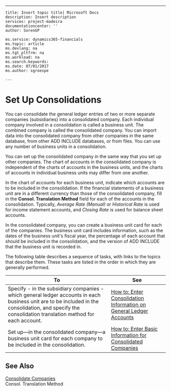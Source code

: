 ---
    title: Insert topic title| Microsoft Docs
    description: Insert description
    services: project-madeira
    documentationcenter: ''
    author: SorenGP

    ms.service: dynamics365-financials
    ms.topic: article
    ms.devlang: na
    ms.tgt_pltfrm: na
    ms.workload: na
    ms.search.keywords:
    ms.date: 07/01/2017
    ms.author: sgroespe

    ---
# Set Up Consolidations
You can consolidate the general ledger entries of two or more separate companies \(subsidiaries\) into a consolidated company. Each individual company involved in a consolidation is called a business unit. The combined company is called the consolidated company. You can import data into the consolidated company from other companies in the same database, from other ADD INCLUDE<!--[!INCLUDE[navnow](../../includes/navnow_md.md)]--> databases, or from files. You can use any number of business units in a consolidation.  
  
 You can set up the consolidated company in the same way that you set up other companies. The chart of accounts in the consolidated company is independent of the charts of accounts in the business units, and the charts of accounts in individual business units may differ from one another.  
  
 In the chart of accounts for each business unit, indicate which accounts are to be included in the consolidation. If the financial statements of a business unit are in a different currency than those of the consolidated company, fill in the **Consol. Translation Method** field for each of the accounts in the consolidation. Typically, *Average Rate \(Manual\)* or *Historical Rate* is used for income statement accounts, and *Closing Rate* is used for balance sheet accounts.  
  
 In the consolidated company, you can create a business unit card for each of the companies. The business unit card includes information, such as the dates of the business unit's fiscal year, the percentage of each account that should be included in the consolidation, and the version of ADD INCLUDE<!--[!INCLUDE[navnow](../../includes/navnow_md.md)]--> that the business unit is recorded in.  
  
 The following table describes a sequence of tasks, with links to the topics that describe them. These tasks are listed in the order in which they are generally performed.  
  
|**To**|**See**|  
|------------|-------------|  
|Specify - in the subsidiary companies - which general ledger accounts in each business unit are to be included in the consolidation, and specify the consolidation translation method for each account.|[How to: Enter Consolidation Information on General Ledger Accounts](../how-to-enter-consolidation-information-on-general-ledger-accounts.md)|  
|Set up—in the consolidated company—a business unit card for each company to be included in the consolidation.|[How to: Enter Basic Information for Consolidated Companies](../how-to-enter-basic-information-for-consolidated-companies.md)|  
  
## See Also  
 [Consolidate Companies](../consolidate-companies.md)   
 Consol. Translation Method